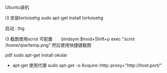 Ubuntu装机

i3 安装tortoisehg
sudo apt-get install tortoisehg

启动 : thg


i3 截图使用scrot
可配置　　bindsym $mod+Shift+p exec "scrot /home/qiw/temp.png"
然后使用快捷键截图

pdf
sudo apt-get install okular

* apt-get 使用代理
      sudo apt-get -o Acquire::http::proxy="http://host:port/”
